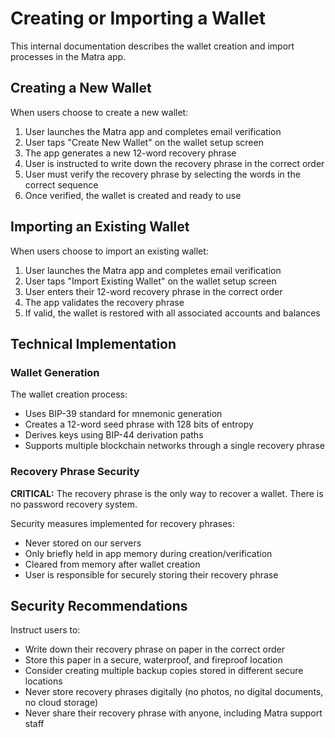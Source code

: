 # Creating or Importing a Wallet

This internal documentation describes the wallet creation and import processes in the Matra app.

## Creating a New Wallet

When users choose to create a new wallet:

1. User launches the Matra app and completes email verification
2. User taps "Create New Wallet" on the wallet setup screen
3. The app generates a new 12-word recovery phrase
4. User is instructed to write down the recovery phrase in the correct order
5. User must verify the recovery phrase by selecting the words in the correct sequence
6. Once verified, the wallet is created and ready to use

## Importing an Existing Wallet

When users choose to import an existing wallet:

1. User launches the Matra app and completes email verification
2. User taps "Import Existing Wallet" on the wallet setup screen
3. User enters their 12-word recovery phrase in the correct order
4. The app validates the recovery phrase
5. If valid, the wallet is restored with all associated accounts and balances

## Technical Implementation

### Wallet Generation

The wallet creation process:
- Uses BIP-39 standard for mnemonic generation
- Creates a 12-word seed phrase with 128 bits of entropy
- Derives keys using BIP-44 derivation paths
- Supports multiple blockchain networks through a single recovery phrase

### Recovery Phrase Security

<div class="callout danger">
  <p><strong>CRITICAL:</strong> The recovery phrase is the only way to recover a wallet. There is no password recovery system.</p>
</div>

Security measures implemented for recovery phrases:
- Never stored on our servers
- Only briefly held in app memory during creation/verification
- Cleared from memory after wallet creation
- User is responsible for securely storing their recovery phrase

## Security Recommendations

Instruct users to:
- Write down their recovery phrase on paper in the correct order
- Store this paper in a secure, waterproof, and fireproof location
- Consider creating multiple backup copies stored in different secure locations
- Never store recovery phrases digitally (no photos, no digital documents, no cloud storage)
- Never share their recovery phrase with anyone, including Matra support staff 